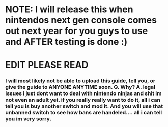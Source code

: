 # NOTE: I will release this when nintendos next gen console comes out next year for you guys to use and AFTER testing is done :)

# EDIT PLEASE READ

### I will most likely not be able to upload this guide, tell you, or give the guide to ANYONE ANYTIME soon. Q. Why? A. legal issues i just dont want to deal with nintendo ninjas and shit im not even an adult yet. if you really really want to do it, all i can tell you is buy another switch and mod it. And you will use that unbanned switch to see how bans are handeled.... all i can tell you im very sorry.
